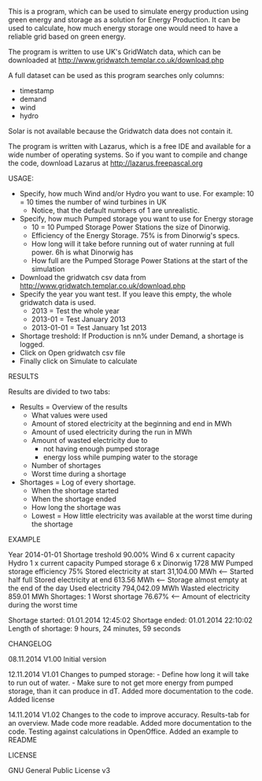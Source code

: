 This is a program, which can be used to simulate energy production using green energy and storage as a solution for Energy Production. It can be used to calculate, how much energy storage one would need to have a reliable grid based on green energy.

The program is written to use UK's GridWatch data, which can be downloaded at http://www.gridwatch.templar.co.uk/download.php

A full dataset can be used as this program searches only columns:
- timestamp
- demand
- wind
- hydro

Solar is not available because the Gridwatch data does not contain it.

The program is written with Lazarus, which is a free IDE and available for a wide number of operating systems. So if you want to compile and change the code, download Lazarus at http://lazarus.freepascal.org

USAGE:

- Specify, how much Wind and/or Hydro you want to use. For example: 10 = 10 times the number of wind turbines in UK
  - Notice, that the default numbers of 1 are unrealistic.
- Specify, how much Pumped storage you want to use for Energy storage
  - 10 = 10 Pumped Storage Power Stations the size of Dinorwig.
  - Efficiency of the Energy Storage. 75% is from Dinorwig's specs.
  - How long will it take before running out of water running at full power. 6h is what Dinorwig has
  - How full are the Pumped Storage Power Stations at the start of the simulation
- Download the gridwatch csv data from http://www.gridwatch.templar.co.uk/download.php
- Specify the year you want test. If you leave this empty, the whole gridwatch data is used.
  - 2013 = Test the whole year
  - 2013-01 = Test January 2013
  - 2013-01-01 = Test January 1st 2013
- Shortage treshold: If Production is nn% under Demand, a shortage is logged.
- Click on Open gridwatch csv file
- Finally click on Simulate to calculate

RESULTS

Results are divided to two tabs:
- Results = Overview of the results
  - What values were used
  - Amount of stored electricity at the beginning and end in MWh
  - Amount of used electricity during the run in MWh
  - Amount of wasted electricity due to
    - not having enough pumped storage
    - energy loss while pumping water to the storage 
  - Number of shortages
  - Worst time during a shortage
- Shortages = Log of every shortage.
  - When the shortage started
  - When the shortage ended
  - How long the shortage was
  - Lowest = How little electricity was available at the worst time during the shortage

EXAMPLE

Year 2014-01-01
Shortage treshold 90.00%
Wind 6 x current capacity
Hydro 1 x current capacity
Pumped storage 6 x Dinorwig 1728 MW
Pumped storage efficiency 75%
Stored electricity at start 31,104.00 MWh    <-- Started half full
Stored electricity at end 613.56 MWh         <-- Storage almost empty at the end of the day
Used electricity 794,042.09 MWh
Wasted electricity 859.01 MWh
Shortages: 1
Worst shortage 76.67%                        <-- Amount of electricity during the worst time

Shortage started: 01.01.2014 12:45:02
Shortage ended: 01.01.2014 22:10:02
Length of shortage: 9 hours, 24 minutes, 59 seconds

CHANGELOG

08.11.2014 V1.00 Initial version

12.11.2014 V1.01 Changes to pumped storage:
                 - Define how long it will take to run out of water.
                 - Make sure to not get more energy from pumped storage, than it can produce in dT.
                 Added more documentation to the code.
                 Added license

14.11.2014 V1.02 Changes to the code to improve accuracy.
                 Results-tab for an overview.
                 Made code more readable.
                 Added more documentation to the code.
                 Testing against calculations in OpenOffice.
                 Added an example to README

LICENSE

GNU General Public License v3

